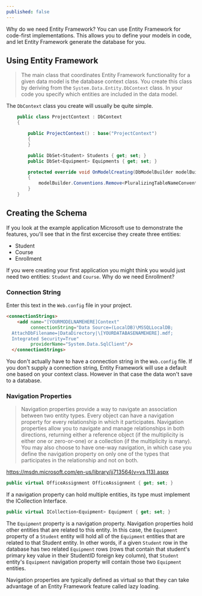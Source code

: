 ```yaml
---
published: false
---
```



Why do we need Entity Framework?
You can use Entity Framework for code-first implementations. This allows you to define your models in code, and let Entity Framework generate the database for you.


## Using Entity Framework

> The main class that coordinates Entity Framework functionality for a given data model is the database context class. You create this class by deriving from the `System.Data.Entity.DbContext` class. In your code you specify which entities are included in the data model.

The `DbContext` class you create will usually be quite simple.

```csharp
    public class ProjectContext : DbContext
    {

        public ProjectContext() : base("ProjectContext")
        {
        }

        public DbSet<Student> Students { get; set; }
        public DbSet<Equipment> Equipments { get; set; }

        protected override void OnModelCreating(DbModelBuilder modelBuilder)
        {
            modelBuilder.Conventions.Remove<PluralizingTableNameConvention>();
        }
    }
```

## Creating the Schema

If you look at the example application Microsoft use to demonstrate the features, you'll see that in the first excercise they create three entities:
- Student
- Course
- Enrollment

If you were creating your first application you might think you would just need two entities: `Student` and `Course`. Why do we need Enrollment?




### Connection String


Enter this text in the `Web.config` file in your project.

```html
<connectionStrings>
    <add name="[YOURMODELNAMEHERE]Context"    
         connectionString="Data Source=(LocalDB)\MSSQLLocalDB;
  AttachDbFilename=|DataDirectory|\[YOURDATABASENAMEHERE].mdf;
  Integrated Security=True" 
         providerName="System.Data.SqlClient"/>
  </connectionStrings>
```

You don't actually have to have a connection string in the `Web.config` file. If you don't supply a connection string, Entity Framework will use a default one based on your context class. However in that case the data won't save to a database.

### Navigation Properties

> Navigation properties provide a way to navigate an association between two entity types. Every object can have a navigation property for every relationship in which it participates. Navigation properties allow you to navigate and manage relationships in both directions, returning either a reference object (if the multiplicity is either one or zero-or-one) or a collection (if the multiplicity is many). You may also choose to have one-way navigation, in which case you define the navigation property on only one of the types that participates in the relationship and not on both.

https://msdn.microsoft.com/en-us/library/jj713564(v=vs.113).aspx

```csharp
public virtual OfficeAssignment OfficeAssignment { get; set; }
```

If a navigation property can hold multiple entities, its type must implement the ICollection<T> Interface.
  
```csharp  
public virtual ICollection<Equipment> Equipment { get; set; }  
```

The `Equipment` property is a navigation property. Navigation properties hold other entities that are related to this entity. In this case, the `Equipment` property of a `Student` entity will hold all of the `Equipment` entities that are related to that Student entity. In other words, if a given `Student` row in the database has two related `Equipment` rows (rows that contain that student's primary key value in their StudentID foreign key column), that `Student` entity's `Equipment` navigation property will contain those two `Equipment` entities.

Navigation properties are typically defined as virtual so that they can take advantage of an Entity Framework feature called lazy loading.
